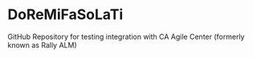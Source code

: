 # DoReMiFaSoLaTi
GitHub Repository for testing integration with CA Agile Center (formerly known as Rally ALM)
